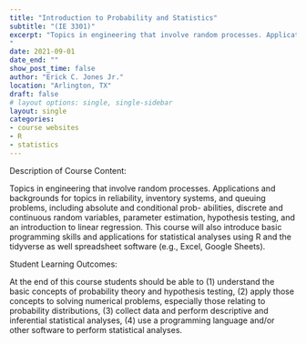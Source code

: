 ```yaml
---
title: "Introduction to Probability and Statistics"
subtitle: "(IE 3301)"
excerpt: "Topics in engineering that involve random processes. Applications and backgrounds for topics in reliability, inventory systems, and queuing problems, including absolute and conditional prob- abilities, discrete and continuous random variables, parameter estimation, hypothesis testing, and an introduction to linear regression. This course will also introduce basic programming skills and applications for statistical analyses using R and the tidyverse as well spreadsheet software (e.g., Excel, Google Sheets).
"
date: 2021-09-01
date_end: ""
show_post_time: false
author: "Erick C. Jones Jr."
location: "Arlington, TX"
draft: false
# layout options: single, single-sidebar
layout: single
categories:
- course websites
- R
- statistics
---
```


Description of Course Content:

Topics in engineering that involve random processes. Applications and backgrounds for topics in reliability, inventory systems, and queuing problems, including absolute and conditional prob- abilities, discrete and continuous random variables, parameter estimation, hypothesis testing, and an introduction to linear regression. This course will also introduce basic programming skills and applications for statistical analyses using R and the tidyverse as well spreadsheet software (e.g., Excel, Google Sheets).

Student Learning Outcomes:

At the end of this course students should be able to (1) understand the basic concepts of probability theory and hypothesis testing, (2) apply those concepts to solving numerical problems, especially those relating to probability distributions, (3) collect data and perform descriptive and inferential statistical analyses, (4) use a programming language and/or other software to perform statistical analyses.
